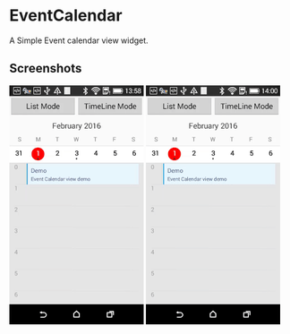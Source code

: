 # EventCalendar
A Simple Event calendar view widget.

## Screenshots

![Example](./demo/screenshots/demo1.gif "Example View")
![Example](./demo/screenshots/demo2.gif "Example View")
